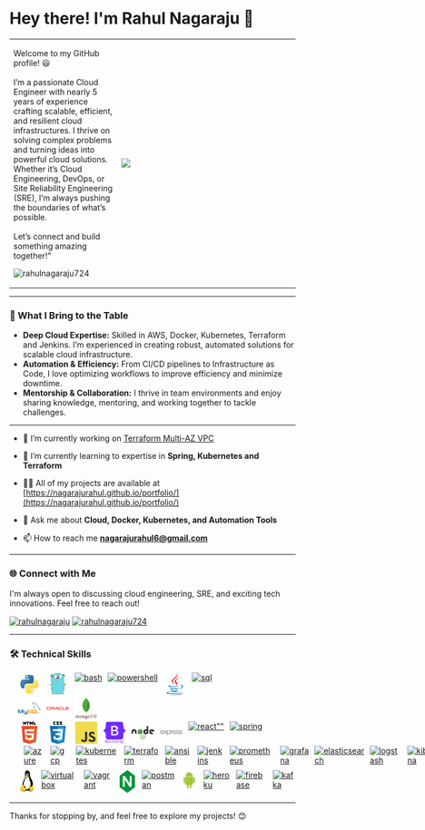 
<h1 align="left"> Hey there! I'm Rahul Nagaraju 👋</h1>

<table>
  <tr>
    <td>
      <p align="left">
        Welcome to my GitHub profile! 😃
        <br> <br>
        I’m a passionate Cloud Engineer with nearly 5 years of experience crafting scalable, efficient, and resilient cloud infrastructures. 
        I thrive on solving complex problems and turning ideas into powerful cloud solutions. 
        Whether it’s Cloud Engineering, DevOps, or Site Reliability Engineering (SRE), I’m always pushing the boundaries of what’s possible. 
        <br> <br>
        Let’s connect and build something amazing together!"
      </p>
      <p align="left">
        <img src="https://komarev.com/ghpvc/?username=rahulnagaraju724&label=Profile%20views&color=0e75b6&style=flat" alt="rahulnagaraju724" />
      </p>
    </td>
    <td>
      <img src="https://user-images.githubusercontent.com/74038190/235224431-e8c8c12e-6826-47f1-89fb-2ddad83b3abf.gif" width="300" align="right">
    </td>
  </tr>
</table>

---


<h3 align="left">🚀 What I Bring to the Table</h3>

- **Deep Cloud Expertise:** Skilled in AWS, Docker, Kubernetes, Terraform and Jenkins. I’m experienced in creating robust, automated solutions for scalable cloud infrastructure.
- **Automation & Efficiency:** From CI/CD pipelines to Infrastructure as Code, I love optimizing workflows to improve efficiency and minimize downtime.
- **Mentorship & Collaboration:** I thrive in team environments and enjoy sharing knowledge, mentoring, and working together to tackle challenges.

---
<!--
- 🔭 I’m currently working on [GoFlights](https://github.com/nagarajurahul/GoFlights)
-->
- 🔭 I’m currently working on [Terraform Multi-AZ VPC](https://github.com/nagarajurahul/terraform-aws-multi-az-vpc)
- 🌱 I’m currently learning to expertise in **Spring, Kubernetes and Terraform**

- 👨‍💻 All of my projects are available at [https://nagarajurahul.github.io/portfolio/](https://nagarajurahul.github.io/portfolio/)

- 💬 Ask me about **Cloud, Docker, Kubernetes, and Automation Tools**

- 📫 How to reach me **nagarajurahul6@gmail.com**

---

<h3 align="left">🌐 Connect with Me</h3>

I'm always open to discussing cloud engineering, SRE, and exciting tech innovations. Feel free to reach out!

<p align="left">
<a href="https://linkedin.com/in/rahulnagaraju" target="blank"><img align="center" src="https://raw.githubusercontent.com/rahuldkjain/github-profile-readme-generator/master/src/images/icons/Social/linked-in-alt.svg" alt="rahulnagaraju" height="30" width="40" /></a>
<a href="https://www.leetcode.com/rahulnagaraju724" target="blank"><img align="center" src="https://raw.githubusercontent.com/rahuldkjain/github-profile-readme-generator/master/src/images/icons/Social/leet-code.svg" alt="rahulnagaraju724" height="30" width="40" /></a>
</p>

---

<h3 align="left">🛠 Technical Skills</h3>
<!-- <div style="display: flex; align-items: center; gap: 15px;">
    <h4 style="margin: 0; color: #D3D3D3;"></h4>
    <div style="display: flex; gap: 10px;">
    </div>
</div> -->
<div style="display: flex; align-items: center; gap: 15px;">
    <h4 style="margin: 0; color: #D3D3D3;"></h4>
    <div style="display: flex; gap: 10px;">
    <a href="https://www.python.org" target="_blank"><img src="https://raw.githubusercontent.com/devicons/devicon/master/icons/python/python-original.svg" alt="python" width="40" height="40"/></a>
    <a href="https://golang.org" target="_blank"><img src="https://raw.githubusercontent.com/devicons/devicon/master/icons/go/go-original.svg" alt="go" width="40" height="40"/></a>
    <a href="https://www.gnu.org/software/bash/" target="_blank" rel="noreferrer"> <img src="https://www.vectorlogo.zone/logos/gnu_bash/gnu_bash-icon.svg" alt="bash" width="40" height="40"/> </a> 
    <a href="https://learn.microsoft.com/en-us/powershell/" target="_blank" rel="noreferrer"> <img src="https://cdn.jsdelivr.net/gh/devicons/devicon@latest/icons/powershell/powershell-original.svg" alt="powershell" width="40" height="40"/> </a> 
    <a href="https://www.java.com" target="_blank"><img src="https://raw.githubusercontent.com/devicons/devicon/master/icons/java/java-original.svg" alt="java" width="40" height="40"/></a>
    <a href="https://www.w3schools.com/sql/" target="_blank"><img src="https://cdn.jsdelivr.net/gh/devicons/devicon@latest/icons/azuresqldatabase/azuresqldatabase-original.svg" alt="sql" width="40" height="40"> </a>
    </div>
</div>
<div style="display: flex; align-items: center; gap: 15px;">
    <h4 style="margin: 0; color: #D3D3D3;"></h4>
    <div style="display: flex; gap: 10px;">
    <a href="https://www.mysql.com/" target="_blank"><img src="https://raw.githubusercontent.com/devicons/devicon/master/icons/mysql/mysql-original-wordmark.svg" alt="mysql" width="40" height="40"/></a>
    <a href="https://www.oracle.com/" target="_blank"><img src="https://raw.githubusercontent.com/devicons/devicon/master/icons/oracle/oracle-original.svg" alt="oracle" width="40" height="40"/></a>
    <a href="https://www.mongodb.com/" target="_blank"><img src="https://raw.githubusercontent.com/devicons/devicon/master/icons/mongodb/mongodb-original-wordmark.svg" alt="mongodb" width="40" height="40"/></a>
    </div>
</div>
<div style="display: flex; align-items: center; gap: 15px;">
    <h4 style="margin: 0; color: #D3D3D3;"></h4>
    <div style="display: flex; gap: 10px;">
    <a href="https://www.w3.org/html/" target="_blank"><img src="https://raw.githubusercontent.com/devicons/devicon/master/icons/html5/html5-original-wordmark.svg" alt="html5" width="40" height="40"/></a>
    <a href="https://www.w3schools.com/css/" target="_blank"><img src="https://raw.githubusercontent.com/devicons/devicon/master/icons/css3/css3-original-wordmark.svg" alt="css3" width="40" height="40"/></a>
    <a href="https://developer.mozilla.org/en-US/docs/Web/JavaScript" target="_blank"><img src="https://raw.githubusercontent.com/devicons/devicon/master/icons/javascript/javascript-original.svg" alt="javascript" width="40" height="40"/></a>
    <a href="https://getbootstrap.com" target="_blank"><img src="https://raw.githubusercontent.com/devicons/devicon/master/icons/bootstrap/bootstrap-plain-wordmark.svg" alt="bootstrap" width="40" height="40"/></a>
    <a href="https://nodejs.org" target="_blank"><img src="https://raw.githubusercontent.com/devicons/devicon/master/icons/nodejs/nodejs-original-wordmark.svg" alt="nodejs" width="40" height="40"/></a>
    <a href="https://expressjs.com" target="_blank"><img src="https://raw.githubusercontent.com/devicons/devicon/master/icons/express/express-original-wordmark.svg" alt="express" width="40" height="40"/></a>
    <a href="https://react.dev/" target="_blank"><img src="https://cdn.jsdelivr.net/gh/devicons/devicon@latest/icons/react/react-original-wordmark.svg" alt=react"" width="40" height="40"> </a>
    <a href="https://spring.io/" target="_blank"><img src="https://www.vectorlogo.zone/logos/springio/springio-icon.svg" alt="spring" width="40" height="40"/></a>
    </div>
</div>
<div style="display: flex; align-items: center; gap: 15px;">
    <h4 style="margin: 0; color: #D3D3D3;"></h4>
    <div style="display: flex; gap: 10px;">
     <a href="https://aws.amazon.com" target="_blank"><img src="https://raw.githubusercontent.com/devicons/devicon/master/icons/amazonwebservices/amazonwebservices-original-wordmark.svg" alt="aws" width="40" height="40"/></a>
    <a href="https://azure.microsoft.com/en-in/" target="_blank"><img src="https://www.vectorlogo.zone/logos/microsoft_azure/microsoft_azure-icon.svg" alt="azure" width="40" height="40"/></a>
    <a href="https://cloud.google.com" target="_blank"><img src="https://www.vectorlogo.zone/logos/google_cloud/google_cloud-icon.svg" alt="gcp" width="40" height="40"/></a> 
    <a href="https://www.docker.com/" target="_blank"><img src="https://raw.githubusercontent.com/devicons/devicon/master/icons/docker/docker-original-wordmark.svg" alt="docker" width="40" height="40"/></a>
    <a href="https://kubernetes.io" target="_blank"><img src="https://cdn.jsdelivr.net/gh/devicons/devicon@latest/icons/kubernetes/kubernetes-original-wordmark.svg" alt="kubernetes" width="40" height="40"/></a>
    <a href="https://www.terraform.io/" target="_blank"><img src="https://cdn.jsdelivr.net/gh/devicons/devicon@latest/icons/terraform/terraform-original-wordmark.svg" alt="terraform" width="40" height="40"> </a>
    <a href="https://www.ansible.com/" target="_blank"><img src="https://cdn.jsdelivr.net/gh/devicons/devicon@latest/icons/ansible/ansible-original-wordmark.svg" alt="ansible" width="40" height="40"> </a>
    <a href="https://www.jenkins.io" target="_blank"><img src="https://cdn.jsdelivr.net/gh/devicons/devicon@latest/icons/jenkins/jenkins-original.svg" alt="jenkins" width="40" height="40"/></a>
    <a href="https://prometheus.io/" target="_blank"><img src="https://cdn.jsdelivr.net/gh/devicons/devicon@latest/icons/prometheus/prometheus-plain-wordmark.svg" alt="prometheus" width="40" height="40"> </a>
    <a href="https://grafana.com" target="_blank"><img src="https://cdn.jsdelivr.net/gh/devicons/devicon@latest/icons/grafana/grafana-original-wordmark.svg" alt="grafana" width="40" height="40"/></a>
    <a href="https://www.elastic.co" target="_blank"><img src="https://cdn.jsdelivr.net/gh/devicons/devicon@latest/icons/elasticsearch/elasticsearch-original.svg" alt="elasticsearch" width="40" height="40"/></a>
    <a href="https://www.elastic.co/logstash" target="_blank"><img src="https://cdn.jsdelivr.net/gh/devicons/devicon@latest/icons/logstash/logstash-original.svg" alt="logstash" width="40" height="40"> </a>
    <a href="https://www.elastic.co/kibana" target="_blank"><img src="https://cdn.jsdelivr.net/gh/devicons/devicon@latest/icons/kibana/kibana-original.svg" alt="kibana" width="40" height="40"> </a>
    <a href="https://www.pagerduty.com/" target="_blank"><img src="https://www.vectorlogo.zone/logos/pagerduty/pagerduty-icon.svg" alt="pagerduty" width="40" height="40"> </a>
    </div>
</div>
    
<div style="display: flex; align-items: center; gap: 15px;">
    <h4 style="margin: 0; color: #D3D3D3;"></h4>
    <div style="display: flex; gap: 10px;">
    <a href="https://www.linux.org/" target="_blank"><img src="https://raw.githubusercontent.com/devicons/devicon/master/icons/linux/linux-original.svg" alt="linux" width="40" height="40"/></a>
    <a href="https://www.virtualbox.org/" target="_blank"><img src="https://www.vectorlogo.zone/logos/virtualbox/virtualbox-icon.svg" alt="virtualbox" width="40" height="40"/></a>
    <a href="https://www.vagrantup.com/" target="_blank"><img src="https://www.vectorlogo.zone/logos/vagrantup/vagrantup-icon.svg" alt="vagrant" width="40" height="40"/></a>
    <a href="https://www.nginx.com" target="_blank"><img src="https://raw.githubusercontent.com/devicons/devicon/master/icons/nginx/nginx-original.svg" alt="nginx" width="40" height="40"/></a>
    <a href="https://postman.com" target="_blank"><img src="https://www.vectorlogo.zone/logos/getpostman/getpostman-icon.svg" alt="postman" width="40" height="40"/></a>
    <a href="https://developer.android.com" target="_blank"><img src="https://raw.githubusercontent.com/devicons/devicon/master/icons/android/android-original-wordmark.svg" alt="android" width="40" height="40"/></a>
    <a href="https://heroku.com" target="_blank"><img src="https://www.vectorlogo.zone/logos/heroku/heroku-icon.svg" alt="heroku" width="40" height="40"/></a>
    <a href="https://firebase.google.com/" target="_blank"><img src="https://www.vectorlogo.zone/logos/firebase/firebase-icon.svg" alt="firebase" width="40" height="40"/></a>
    <a href="https://kafka.apache.org/" target="_blank"><img src="https://cdn.jsdelivr.net/gh/devicons/devicon@latest/icons/apachekafka/apachekafka-original-wordmark.svg" alt="kafka" width="40" height="40"/></a>
    </div>
</div>



<!--
---

<h3> 📊 GitHub Stats: </h3>

![](https://github-readme-stats.vercel.app/api?username=rahulnagaraju724&theme=github_dark_dimmed&hide_border=false&include_all_commits=false&count_private=true)
![](https://github-readme-streak-stats.herokuapp.com/?user=rahulnagaraju724&theme=github_dark_dimmed&hide_border=false)
![](https://github-readme-stats.vercel.app/api/top-langs/?username=rahulnagaraju724&theme=github_dark_dimmed&hide_border=false&include_all_commits=false&count_private=true&layout=compact)

<h3> 🔝 Top Contributed Repo </h3>

![](https://github-contributor-stats.vercel.app/api?username=rahulnagaraju724&limit=5&theme=github_dark_dimmed&combine_all_yearly_contributions=true)

-->

<!-- 
<h3 align="left">📈 My GitHub Stats</h3>

<p><img align="left" src="https://github-readme-stats.vercel.app/api/top-langs?username=rahulnagaraju724&show_icons=true&locale=en&layout=compact" alt="rahulnagaraju724" /></p>

<p>&nbsp;<img align="center" src="https://github-readme-stats.vercel.app/api?username=rahulnagaraju724&show_icons=true&locale=en" alt="rahulnagaraju724" /></p>

<p><img align="center" src="https://github-readme-streak-stats.herokuapp.com/?user=rahulnagaraju724&" alt="rahulnagaraju724" /></p> 
-->

---

Thanks for stopping by, and feel free to explore my projects! 😊

<!--  
<p align="left"> <img src="https://komarev.com/ghpvc/?username=rahulnagaraju724&label=Profile%20views&color=0e75b6&style=flat" alt="rahulnagaraju724" /> </p>
-->
